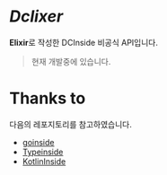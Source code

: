 # *Dclixer*

**Elixir**로 작성한 DCInside 비공식 API입니다.

> 현재 개발중에 있습니다.

# Thanks to
다음의 레포지토리를 참고하였습니다.
- [goinside](https://github.com/geeksbaek/goinside)
- [Typeinside](https://github.com/Akachu/typeinside)
- [KotlinInside](https://github.com/organization/KotlinInside)
